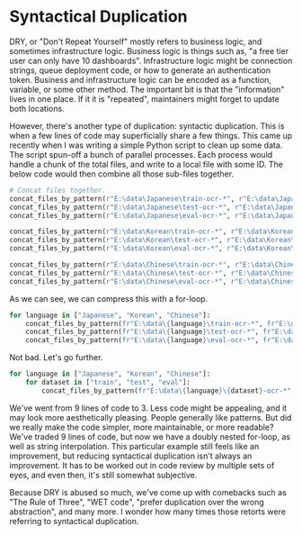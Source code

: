 # Syntactical Duplication

DRY, or "Don't Repeat Yourself" mostly refers to business logic, and sometimes infrastructure logic. Business logic is things such as, "a free tier user can only have 10 dashboards". Infrastructure logic might be connection strings, queue deployment code, or how to generate an authentication token. Business and infrastructure logic can be encoded as a function, variable, or some other method. The important bit is that the "information" lives in one place. If it it is "repeated", maintainers might forget to update both locations.

However, there's another type of duplication: syntactic duplication. This is when a few lines of code may superficially share a few things. This came up recently when I was writing a simple Python script to clean up some data. The script spun-off a bunch of parallel processes. Each process would handle a chunk of the total files, and write to a local file with some ID. The below code would then combine all those sub-files together.

```python
# Concat files together.
concat_files_by_pattern(r"E:\data\Japanese\train-ocr-*", r"E:\data\Japanese\train-ocr-data.txt")
concat_files_by_pattern(r"E:\data\Japanese\test-ocr-*", r"E:\data\Japanese\test-ocr-data.txt")
concat_files_by_pattern(r"E:\data\Japanese\eval-ocr-*", r"E:\data\Japanese\eval-ocr-data.txt")

concat_files_by_pattern(r"E:\data\Korean\train-ocr-*", r"E:\data\Korean\train-ocr-data.txt")
concat_files_by_pattern(r"E:\data\Korean\test-ocr-*", r"E:\data\Korean\test-ocr-data.txt")
concat_files_by_pattern(r"E:\data\Korean\eval-ocr-*", r"E:\data\Korean\eval-ocr-data.txt")

concat_files_by_pattern(r"E:\data\Chinese\train-ocr-*", r"E:\data\Chinese\train-ocr-data.txt")
concat_files_by_pattern(r"E:\data\Chinese\test-ocr-*", r"E:\data\Chinese\test-ocr-data.txt")
concat_files_by_pattern(r"E:\data\Chinese\eval-ocr-*", r"E:\data\Chinese\eval-ocr-data.txt")
```

As we can see, we can compress this with a for-loop.

```python
for language in ["Japanese", "Korean", "Chinese"]:
    concat_files_by_pattern(fr"E:\data\{language}\train-ocr-*", fr"E:\data\{language}\train-ocr-data.txt")
    concat_files_by_pattern(fr"E:\data\{language}\test-ocr-*", fr"E:\data\{language}\test-ocr-data.txt")
    concat_files_by_pattern(fr"E:\data\{language}\eval-ocr-*", fr"E:\data\{language}\eval-ocr-data.txt")
```

Not bad. Let's go further.

```python
for language in ["Japanese", "Korean", "Chinese"]:
    for dataset in ["train", "test", "eval"]:
        concat_files_by_pattern(fr"E:\data\{language}\{dataset}-ocr-*", fr"E:\data\{language}\{dataset}-ocr-data.txt")
```

We've went from 9 lines of code to 3. Less code might be appealing, and it may look more aesthetically pleasing. People generally like patterns. But did we really make the code simpler, more maintainable, or more readable? We've traded 9 lines of code, but now we have a doubly nested for-loop, as well as string interpolation. This particular example still feels like an improvement, but reducing syntactical duplication isn't always an improvement. It has to be worked out in code review by multiple sets of eyes, and even then, it's still somewhat subjective.

Because DRY is abused so much, we've come up with comebacks such as "The Rule of Three", "WET code", "prefer duplication over the wrong abstraction", and many more. I wonder how many times those retorts were referring to syntactical duplication.
